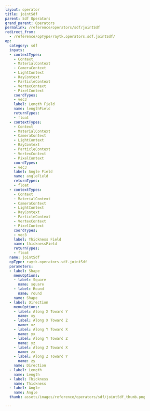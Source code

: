 ```yaml
---
layout: operator
title: jointSdf
parent: Sdf Operators
grand_parent: Operators
permalink: /reference/operators/sdf/jointSdf
redirect_from:
  - /reference/opType/raytk.operators.sdf.jointSdf/
op:
  category: sdf
  inputs:
  - contextTypes:
    - Context
    - MaterialContext
    - CameraContext
    - LightContext
    - RayContext
    - ParticleContext
    - VertexContext
    - PixelContext
    coordTypes:
    - vec3
    label: Length Field
    name: lengthField
    returnTypes:
    - float
  - contextTypes:
    - Context
    - MaterialContext
    - CameraContext
    - LightContext
    - RayContext
    - ParticleContext
    - VertexContext
    - PixelContext
    coordTypes:
    - vec3
    label: Angle Field
    name: angleField
    returnTypes:
    - float
  - contextTypes:
    - Context
    - MaterialContext
    - CameraContext
    - LightContext
    - RayContext
    - ParticleContext
    - VertexContext
    - PixelContext
    coordTypes:
    - vec3
    label: Thickness Field
    name: thicknessField
    returnTypes:
    - float
  name: jointSdf
  opType: raytk.operators.sdf.jointSdf
  parameters:
  - label: Shape
    menuOptions:
    - label: Square
      name: square
    - label: Round
      name: round
    name: Shape
  - label: Direction
    menuOptions:
    - label: Along X Toward Y
      name: xy
    - label: Along X Toward Z
      name: xz
    - label: Along Y Toward X
      name: yx
    - label: Along Y Toward Z
      name: yz
    - label: Along Z Toward X
      name: zx
    - label: Along Z Toward Y
      name: zy
    name: Direction
  - label: Length
    name: Length
  - label: Thickness
    name: Thickness
  - label: Angle
    name: Angle
  thumb: assets/images/reference/operators/sdf/jointSdf_thumb.png

---
```

